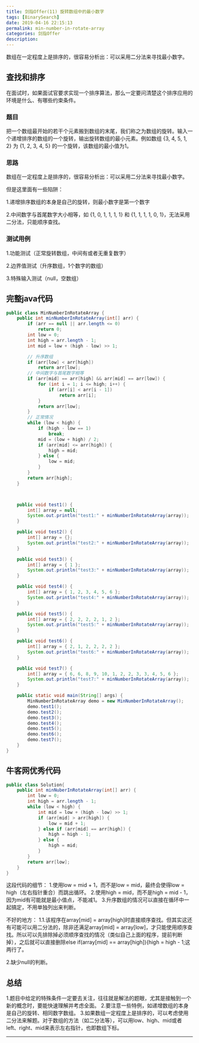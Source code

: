 ```yaml
---
title: 剑指Offer(11) 旋转数组中的最小数字
tags: [BinarySearch]
date: 2019-04-16 22:15:13
permalink: min-number-in-rotate-array
categories: 剑指Offer
description:
---
```

<p class="description">数组在一定程度上是排序的，很容易分析出：可以采用二分法来寻找最小数字。</p>


<!-- more -->

## 查找和排序
在面试时，如果面试官要求实现一个排序算法，那么一定要问清楚这个排序应用的环境是什么、有哪些约束条件。

### 题目
把一个数组最开始的若干个元素搬到数组的末尾，我们称之为数组的旋转。输入一个递增排序的数组的一个旋转，输出旋转数组的最小元素。例如数组 {3, 4, 5, 1, 2} 为 {1, 2, 3, 4, 5} 的一个旋转，该数组的最小值为1。

### 思路
数组在一定程度上是排序的，很容易分析出：可以采用二分法来寻找最小数字。

但是这里面有一些陷阱：

1.递增排序数组的本身是自己的旋转，则最小数字是第一个数字

2.中间数字与首尾数字大小相等，如 {1, 0, 1, 1, 1, 1} 和 {1, 1, 1, 1, 0, 1}，无法采用二分法，只能顺序查找。

### 测试用例

1.功能测试（正常旋转数组，中间有或者无重复数字）

2.边界值测试（升序数组，1个数字的数组）

3.特殊输入测试（null，空数组）

## 完整java代码

```java 旋转数组中的最小数字
public class MinNumberInRotateArray {
	public int minNumberInRotateArray(int[] arr) {
		if (arr == null || arr.length <= 0)
			return 0;
		int low = 0;
		int high = arr.length - 1;
		int mid = low + (high - low) >> 1;

		// 升序数组
		if (arr[low] < arr[high])
			return arr[low];
		// 中间数字与首尾数字相等
		if (arr[mid] == arr[high] && arr[mid] == arr[low]) {
			for (int i = 1; i <= high; i++) {
				if (arr[i] < arr[i - 1])
					return arr[i];
			}
			return arr[low];
		}
		// 正常情况
		while (low < high) {
			if (high - low == 1)
				break;
			mid = (low + high) / 2;
			if (arr[mid] <= arr[high]) {
				high = mid;
			} else {
				low = mid;
			}
		}
		return arr[high];
	}



	public void test1() {
		int[] array = null;
		System.out.println("test1:" + minNumberInRotateArray(array));
	}

	public void test2() {
		int[] array = {};
		System.out.println("test2:" + minNumberInRotateArray(array));
	}

	public void test3() {
		int[] array = { 1 };
		System.out.println("test3:" + minNumberInRotateArray(array));
	}

	public void test4() {
		int[] array = { 1, 2, 3, 4, 5, 6 };
		System.out.println("test4:" + minNumberInRotateArray(array));
	}

	public void test5() {
		int[] array = { 2, 2, 2, 2, 1, 2 };
		System.out.println("test5:" + minNumberInRotateArray(array));
	}

	public void test6() {
		int[] array = { 2, 1, 2, 2, 2, 2 };
		System.out.println("test6:" + minNumberInRotateArray(array));
	}

	public void test7() {
		int[] array = { 6, 6, 8, 9, 10, 1, 2, 2, 3, 3, 4, 5, 6 };
		System.out.println("test7:" + minNumberInRotateArray(array));
	}

	public static void main(String[] args) {
		MinNumberInRotateArray demo = new MinNumberInRotateArray();
		demo.test1();
		demo.test2();
		demo.test3();
		demo.test4();
		demo.test5();
		demo.test6();
		demo.test7();
	}
}
```


## 牛客网优秀代码

```java 牛客网中的FINACK写的代码
public class Solution{
	public int minNuberInRotateArray(int[] arr) {
		int low = 0;
		int high = arr.length - 1;
		while (low < high) {
			int mid = low + (high - low) >> 1;
			if (arr[mid] > arr[high]) {
				low = mid + 1;
			} else if (arr[mid] == arr[high]) {
				high = high - 1;
			} else {
				high = mid;
			}
		}
		return arr[low];
	}
}
```
这段代码的细节：
1.使用low = mid + 1，而不是low = mid，最终会使得low = high（左右指针重合）而跳出循环。
2.使用high = mid，而不是high = mid - 1，因为mid有可能就是最小值点，不能减1。
3.升序数组的情况可以直接在循环中一起搞定，不用单独列出来判断。

不好的地方：
1.1.该程序在array[mid] = array[high]时直接顺序查找。但其实这还有可能可以用二分法的，除非还满足array[mid] = array[low]，才只能使用顺序查找。所以可以先排除掉必须顺序查找的情况（类似自己上面的程序，提前判断掉），之后就可以直接删除else if(array[mid] == array[high]){high = high - 1;这两行了。

2.缺少null的判断。

## 总结
1.题目中给定的特殊条件一定要去关注，往往就是解法的题眼，尤其是接触到一个新的概念时，要能快速理解并考虑全面。
2.要注意一些特例，如递增数组的本身是自己的旋转、相同数字数组。
3.如果数组一定程度上是排序的，可以考虑使用二分法来解题。对于数组的方法（如二分法等），可以用low、high、mid或者left、right、mid来表示左右指针，也即数组下标。

<hr />
